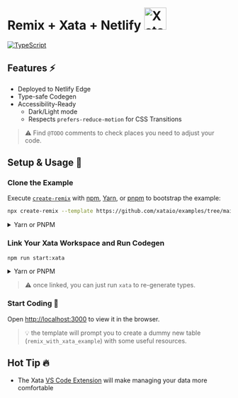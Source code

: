 <h1> Remix + Xata + Netlify <img alt="Xatafly, the logo from Xata" src="/public/flap.gif" width="50" /></h1>

[![TypeScript](https://badgen.net/badge/icon/typescript?icon=typescript&label)](https://typescriptlang.org)

## Features ⚡️

- Deployed to Netlify Edge
- Type-safe Codegen
- Accessibility-Ready
  - Dark/Light mode
  - Respects `prefers-reduce-motion` for CSS Transitions

> ⚠️ Find `@TODO` comments to check places you need to adjust your code.

## Setup & Usage 🐣

### Clone the Example

Execute [`create-remix`](https://github.com/remix-run/remix/tree/main/packages/create-remix) with [npm](https://docs.npmjs.com/cli/init), [Yarn](https://yarnpkg.com/lang/en/docs/cli/create/), or [pnpm](https://pnpm.io) to bootstrap the example:

```sh
npx create-remix --template https://github.com/xataio/examples/tree/main/apps/starter-remix-netlify remix-xata-app
```

<details>
<summary> Yarn or PNPM</summary>

```sh
yarn create remix --template https://github.com/xataio/examples/tree/main/apps/starter-remix-netlify remix-xata-app
```

```sh
pnpm create remix --template https://github.com/xataio/examples/tree/main/apps/starter-remix-netlify remix-xata-app
```

</details>

### Link Your Xata Workspace and Run Codegen

```sh
npm run start:xata
```

<details>
<summary> Yarn or PNPM</summary>

```sh
yarn start:xata
```

```sh
pnpm run start:xata
```

</details>

> ⚠️ once linked, you can just run `xata` to re-generate types.

### Start Coding 🚀

Open [http://localhost:3000](http://localhost:3000) to view it in the browser.

> 💡 the template will prompt you to create a dummy new table (`remix_with_xata_example`) with some useful resources.

## Hot Tip 🔥

- The Xata [VS Code Extension](https://marketplace.visualstudio.com/items?itemName=xata.xata) will make managing your data more comfortable
